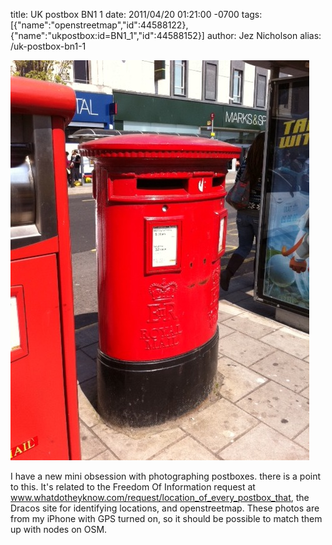 title: UK postbox BN1 1
date: 2011/04/20 01:21:00 -0700
tags: [{"name":"openstreetmap","id":44588122},{"name":"ukpostbox:id=BN1_1","id":44588152}]
author: Jez Nicholson
alias: /uk-postbox-bn1-1

<p><div class='p_embed p_image_embed'>
<a href="/media/getfile/files.posterous.com/jnicho02/GCWrUiGELDU6yghBwgDE3MNMao2a8xm35fk8Ps3bstmOt39AeAF9a4h4XoFF/photo.jpg"><img alt="Photo" height="640" src="/media/getfile/files.posterous.com/jnicho02/JIOHJZsQHaEai651zSCLz8GaIPjRiXvb7aDKWzIqw2E6ovaxmmnSNlWwmQxv/photo.jpg.scaled.500.jpg" width="478" /></a>
</div>
</p>
<p>I have a new mini obsession with photographing postboxes. there is a point to this. It's related to the Freedom Of Information request at <a href="http://www.whatdotheyknow.com/request/location_of_every_postbox_that">www.whatdotheyknow.com/request/location_of_every_postbox_that</a>, the Dracos site for identifying locations, and openstreetmap. These photos are from my iPhone with GPS turned on, so it should be possible to match them up with nodes on OSM.</p>
